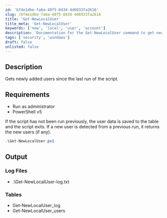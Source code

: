 ```yaml
---
id: 'bf4e1dbe-fa6a-48f5-8434-4d6933fa2616'
slug: /bf4e1dbe-fa6a-48f5-8434-4d6933fa2616
title: 'Get-NewLocalUser'
title_meta: 'Get-NewLocalUser'
keywords: ['new', 'local', 'user', 'account']
description: 'Documentation for the Get-NewLocalUser command to get newly added local users since the last run of the script.'
tags: ['security', 'windows']
draft: false
unlisted: false
---
```


## Description
Gets newly added users since the last run of the script.

## Requirements
- Run as administrator
- PowerShell v5

If the script has not been run previously, the user data is saved to the table and the script exits. If a new user is detected from a previous run, it returns the new users (if any).

```powershell
.\Get-NewLocalUser.ps1
```

## Output

### Log Files
- .\Get-NewLocalUser-log.txt

### Tables
- Get-NewLocalUser_log
- Get-NewLocalUser_users


